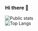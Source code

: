 ### Hi there 👋

<!--
**Patrick-Lenihan/Patrick-Lenihan** is a ✨ _special_ ✨ repository because its `README.md` (this file) appears on your GitHub profile.

Here are some ideas to get you started:

- 🔭 I’m currently working on ...
- 🌱 I’m currently learning ...
- 👯 I’m looking to collaborate on ...
- 🤔 I’m looking for help with ...
- 💬 Ask me about ...
- 📫 How to reach me: ...
- 😄 Pronouns: ...
- ⚡ Fun fact: ...
-->
![Public stats](https://github-readme-stats.vercel.app/api?username=Patrick-Lenihan\&rank_icon=github\&include_all_commits=true\&theme=radical) <br>
![Top Langs](https://github-readme-stats.vercel.app/api/top-langs/?username=Patrick-Lenihan&layout=donut\&theme=radical)
